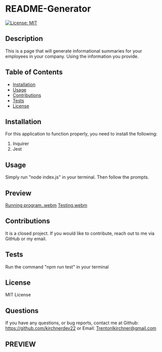 # README-Generator
[![License: MIT](https://img.shields.io/badge/License-MIT-yellow.svg)](https://opensource.org/licenses/MIT)
## Description
This is a page that will generate informational summaries for your employees in your company. Using the information you provide.
## Table of Contents
- [Installation](#installation)
- [Usage](#usage)
- [Contributions](#contributions)
- [Tests](#tests)
- [License](#license)
## Installation
For this application to function properly, you need to install the following:
1. Inquirer
2. Jest
## Usage
Simply run "node index.js" in your terminal. Then follow the prompts.
## Preview
[Running program..webm](https://user-images.githubusercontent.com/114694410/209052301-3a412129-9638-4830-98e2-06dc03e4a4d4.webm)
[Testing.webm](https://user-images.githubusercontent.com/114694410/209052308-1954d9a7-415e-42e5-8503-272dfd4fa21a.webm)

## Contributions
It is a closed project. If you would like to contribute, reach out to me via GitHub or my email.
## Tests
Run the command "npm run test" in your terminal
## License
MIT License
## Questions
If you have any questions, or bug reports, contact me at Github: https://github.com/kirchnerdev22 or Email: Trentonlkirchner@gmail.com
## PREVIEW

